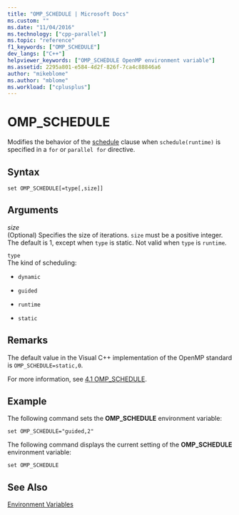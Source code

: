 ```yaml
---
title: "OMP_SCHEDULE | Microsoft Docs"
ms.custom: ""
ms.date: "11/04/2016"
ms.technology: ["cpp-parallel"]
ms.topic: "reference"
f1_keywords: ["OMP_SCHEDULE"]
dev_langs: ["C++"]
helpviewer_keywords: ["OMP_SCHEDULE OpenMP environment variable"]
ms.assetid: 2295a801-e584-4d2f-826f-7ca4c88846a6
author: "mikeblome"
ms.author: "mblome"
ms.workload: ["cplusplus"]
---
```

# OMP_SCHEDULE
Modifies the behavior of the [schedule](../../../parallel/openmp/reference/schedule.md) clause when `schedule(runtime)` is specified in a `for` or `parallel for` directive.  
  
## Syntax  
  
```  
set OMP_SCHEDULE[=type[,size]]  
```  
  
## Arguments

*size*<br/>
(Optional) Specifies the size of iterations. `size` must be a positive integer. The default is 1, except when `type` is static. Not valid when `type` is `runtime`.  
  
 `type`  
 The kind of scheduling:  
  
-   `dynamic`  
  
-   `guided`  
  
-   `runtime`  
  
-   `static`  
  
## Remarks  
 The default value in the Visual C++ implementation of the OpenMP standard is `OMP_SCHEDULE=static,0`.  
  
 For more information, see [4.1 OMP_SCHEDULE](../../../parallel/openmp/4-1-omp-schedule.md).  
  
## Example  
 The following command sets the **OMP_SCHEDULE** environment variable:  
  
```  
set OMP_SCHEDULE="guided,2"  
```  
  
 The following command displays the current setting of the **OMP_SCHEDULE** environment variable:  
  
```  
set OMP_SCHEDULE  
```  
  
## See Also  
 [Environment Variables](../../../parallel/openmp/reference/openmp-environment-variables.md)